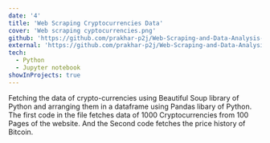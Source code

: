 ```yaml
---
date: '4'
title: 'Web Scraping Cryptocurrencies Data'
cover: 'Web scraping cyptocurrencies.png'
github: 'https://github.com/prakhar-p2j/Web-Scraping-and-Data-Analysis-Cryptocurrencies'
external: 'https://github.com/prakhar-p2j/Web-Scraping-and-Data-Analysis-Cryptocurrencies/blob/main/Data%20Analysis%20of%20Crypto%20Currencies.ipynb'
tech:
  - Python
  - Jupyter notebook
showInProjects: true
---
```


Fetching the data of crypto-currencies using Beautiful Soup library of Python and arranging them in a dataframe using Pandas libary of Python. The first code in the file fetches data of 1000 Cryptocurrencies from 100 Pages of the website. And the Second code fetches the price history of Bitcoin.
